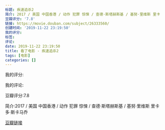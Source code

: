 ```yaml
---
标题: 疾速追杀2
简介: 2017 / 美国 中国香港 / 动作 犯罪 惊悚 / 查德·斯塔赫斯基 / 基努·里维斯 里卡多·斯卡马乔
豆瓣评分: '7.8'
链接: https://movie.douban.com/subject/26333560/
创建时间: '2019-11-22 23:19:50'
我的评分:
标签:
评论:
date: 2019-11-22 23:19:50
title: 看了电影 - 疾速追杀2
tags: [电影]
categories: []
---
```


我的评分:

我的评论:

豆瓣评分:7.8

简介:2017 / 美国 中国香港 / 动作 犯罪 惊悚 / 查德·斯塔赫斯基 / 基努·里维斯 里卡多·斯卡马乔

[豆瓣链接](https://movie.douban.com/subject/26333560/)

